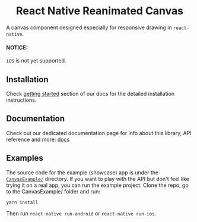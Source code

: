 <h1 align="center" align="center">React Native Reanimated Canvas</h1>

A canvas component designed especially for responsive drawing in `react-native`.

#### NOTICE:
`iOS` is not yet supported.


## Installation

Check [getting started](https://shaman123.github.io/react-native-reanimated-canvas/getting-started.html) section of our docs for the detailed installation instructions.

## Documentation

Check out our dedicated documentation page for info about this library, API reference and more: [docs](https://shaman123.github.io/react-native-reanimated-canvas/)

## Examples

The source code for the example (showcase) app is under the [`CanvasExample/`](./CanvasExample) directory.
If you want to play with the API but don't feel like trying it on a real app, you can run the example project. Clone the repo, go to the CanvasExample/ folder and run:
```
yarn install
```

Then run `react-native run-android` or `react-native run-ios`.
